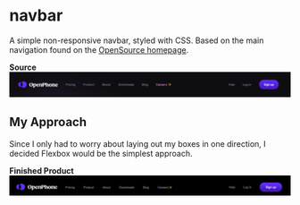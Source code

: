 # navbar
A simple non-responsive navbar, styled with CSS. Based on the main navigation found on the [OpenSource homepage](https://www.openphone.co/).

**Source**
![OpenSource Homepage](assets/navbar.png)

## My Approach
Since I only had to worry about laying out my boxes in one direction, I decided Flexbox would be the simplest approach.

**Finished Product**
![My version of navbar](assets/my-navbar.png)
